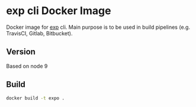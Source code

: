 # exp cli Docker Image
Docker image for [exp](https://github.com/expo/exp) cli. Main purpose is to be used in build pipelines (e.g. TravisCI, Gitlab, Bitbucket).

## Version
Based on node 9

## Build
```bash
docker build -t expo .
```

